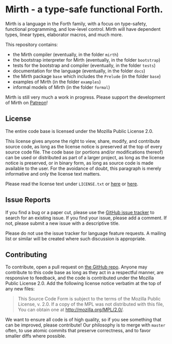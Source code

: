 <!--
  This Source Code Form is subject to the terms of the Mozilla Public
  License, v. 2.0. If a copy of the MPL was not distributed with this
  file, You can obtain one at http://mozilla.org/MPL/2.0/.
-->

# Mirth - a type-safe functional Forth.

Mirth is a language in the Forth family, with a focus on type-safety, functional programming, and low-level control. Mirth will have dependent types, linear types, elaborator macros, and much more.

This repository contains:

- the Mirth compiler (eventually, in the folder `mirth`)
- the bootstrap interpreter for Mirth (eventually, in the folder `bootstrap`)
- tests for the bootstrap and compiler (eventually, in the folder `tests`)
- documentation for the language (eventually, in the folder `docs`)
- the Mirth package `base` which includes the `Prelude` (in the folder `base`)
- examples of Mirth (in the folder `examples`)
- informal models of Mirth (in the folder `formal`)

Mirth is still very much a work in progress. Please support the development of Mirth on [Patreon](https://patreon.com/mirth_lang)!

## License

The entire code base is licensed under the Mozilla Public License 2.0.

This license gives anyone the right to view, share, modify, and contribute source code, as long as the license notice is preserved at the top of every source code file. The code base (or portions and/or modifications thereof) can be used or distributed as part of a larger project, as long as the license notice is preserved, or in binary form, as long as source code is made available to the user. For the avoidance of doubt, this paragraph is merely informative and only the license text matters.

Please read the license text under `LICENSE.txt` or [here](https://mozilla.org/MPL/2.0/) or [here](https://choosealicense.com/licenses/mpl-2.0/).

## Issue Reports

If you find a bug or a paper cut, please use the [GitHub issue tracker](https://) to search for an existing issue. If you find your issue, please add a comment. If not, please submit a new issue with a descriptive title.

Please do not use the issue tracker for language feature requests. A mailing list or similar will be created where such discussion is appropriate.

## Contributing

To contribute, open a pull request on [the GitHub repo](https://github.com/mirth-lang/mirth). Anyone may contribute to this code base as long as they act in a respectful manner, are responsive to feedback, and the code is contributed under the Mozilla Public License 2.0. Add the following license notice verbatim at the top of any new files:

> This Source Code Form is subject to the terms of the Mozilla Public
> License, v. 2.0. If a copy of the MPL was not distributed with this
> file, You can obtain one at http://mozilla.org/MPL/2.0/.

We want to ensure all code is of high quality, so if you see something that can be improved, please contribute! Our philosophy is to merge with `master` often, to use atomic commits that preserve correctness, and to favor smaller diffs where possible.

